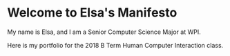 # Welcome to Elsa's Manifesto

My name is Elsa, and I am a Senior Computer Science Major at WPI.

Here is my portfolio for the 2018 B Term Human Computer Interaction class.
